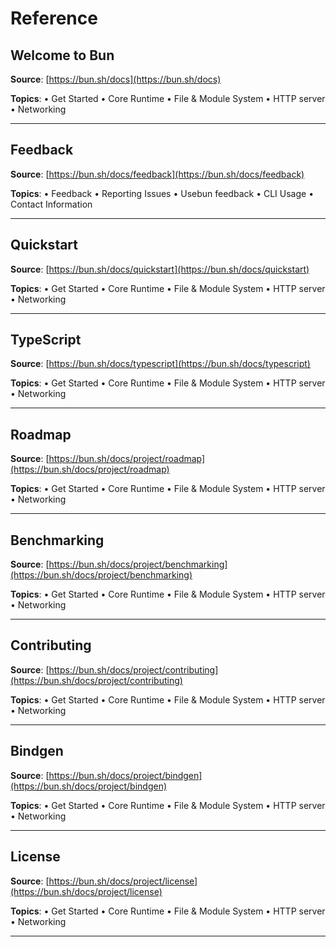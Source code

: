 # Reference

## Welcome to Bun

**Source**: [https://bun.sh/docs](https://bun.sh/docs)

**Topics**:
      • Get Started
      • Core Runtime
      • File & Module System
      • HTTP server
      • Networking

---

## Feedback

**Source**: [https://bun.sh/docs/feedback](https://bun.sh/docs/feedback)

**Topics**:
• Feedback
• ​Reporting Issues
• ​Usebun feedback
• ​CLI Usage
  • ​Contact Information

---

## Quickstart

**Source**: [https://bun.sh/docs/quickstart](https://bun.sh/docs/quickstart)

**Topics**:
      • Get Started
      • Core Runtime
      • File & Module System
      • HTTP server
      • Networking

---

## TypeScript

**Source**: [https://bun.sh/docs/typescript](https://bun.sh/docs/typescript)

**Topics**:
      • Get Started
      • Core Runtime
      • File & Module System
      • HTTP server
      • Networking

---

## Roadmap

**Source**: [https://bun.sh/docs/project/roadmap](https://bun.sh/docs/project/roadmap)

**Topics**:
      • Get Started
      • Core Runtime
      • File & Module System
      • HTTP server
      • Networking

---

## Benchmarking

**Source**: [https://bun.sh/docs/project/benchmarking](https://bun.sh/docs/project/benchmarking)

**Topics**:
      • Get Started
      • Core Runtime
      • File & Module System
      • HTTP server
      • Networking

---

## Contributing

**Source**: [https://bun.sh/docs/project/contributing](https://bun.sh/docs/project/contributing)

**Topics**:
      • Get Started
      • Core Runtime
      • File & Module System
      • HTTP server
      • Networking

---

## Bindgen

**Source**: [https://bun.sh/docs/project/bindgen](https://bun.sh/docs/project/bindgen)

**Topics**:
      • Get Started
      • Core Runtime
      • File & Module System
      • HTTP server
      • Networking

---

## License

**Source**: [https://bun.sh/docs/project/license](https://bun.sh/docs/project/license)

**Topics**:
      • Get Started
      • Core Runtime
      • File & Module System
      • HTTP server
      • Networking

---

